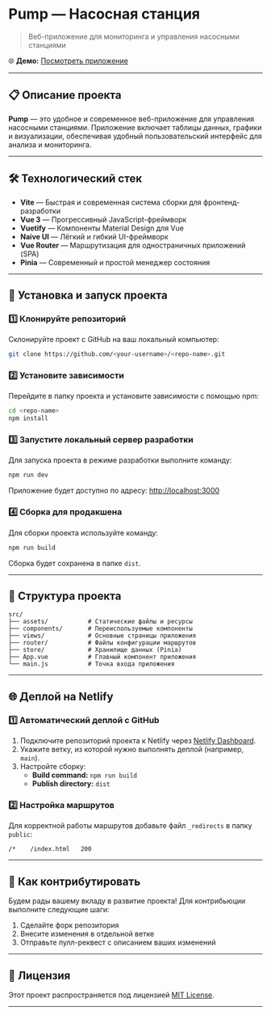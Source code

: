 
# **Pump — Насосная станция**
> Веб-приложение для мониторинга и управления насосными станциями

🌐 **Демо:** [Посмотреть приложение](https://pump-chart-table-rsu.netlify.app/menu)

---

## 📋 **Описание проекта**
**Pump** — это удобное и современное веб-приложение для управления насосными станциями. Приложение включает таблицы данных, графики и визуализации, обеспечивая удобный пользовательский интерфейс для анализа и мониторинга.

---

## 🛠️ **Технологический стек**

- **Vite** — Быстрая и современная система сборки для фронтенд-разработки
- **Vue 3** — Прогрессивный JavaScript-фреймворк
- **Vuetify** — Компоненты Material Design для Vue
- **Naive UI** — Лёгкий и гибкий UI-фреймворк
- **Vue Router** — Маршрутизация для одностраничных приложений (SPA)
- **Pinia** — Современный и простой менеджер состояния

---

## 🚀 **Установка и запуск проекта**

### 1️⃣ **Клонируйте репозиторий**
Склонируйте проект с GitHub на ваш локальный компьютер:
```bash
git clone https://github.com/<your-username>/<repo-name>.git
```

### 2️⃣ **Установите зависимости**
Перейдите в папку проекта и установите зависимости с помощью npm:
```bash
cd <repo-name>
npm install
```

### 3️⃣ **Запустите локальный сервер разработки**
Для запуска проекта в режиме разработки выполните команду:
```bash
npm run dev
```
Приложение будет доступно по адресу: [http://localhost:3000](http://localhost:3000)

### 4️⃣ **Сборка для продакшена**
Для сборки проекта используйте команду:
```bash
npm run build
```
Сборка будет сохранена в папке `dist`.

---

## 📂 **Структура проекта**

```
src/
├── assets/           # Статические файлы и ресурсы
├── components/       # Переиспользуемые компоненты
├── views/            # Основные страницы приложения
├── router/           # Файлы конфигурации маршрутов
├── store/            # Хранилище данных (Pinia)
├── App.vue           # Главный компонент приложения
└── main.js           # Точка входа приложения
```

---

## 🌐 **Деплой на Netlify**

### 1️⃣ **Автоматический деплой с GitHub**
1. Подключите репозиторий проекта к Netlify через [Netlify Dashboard](https://www.netlify.com/).
2. Укажите ветку, из которой нужно выполнять деплой (например, `main`).
3. Настройте сборку:
   - **Build command:** `npm run build`
   - **Publish directory:** `dist`

### 2️⃣ **Настройка маршрутов**
Для корректной работы маршрутов добавьте файл `_redirects` в папку `public`:
```
/*    /index.html   200
```

---

## 🤝 **Как контрибутировать**
Будем рады вашему вкладу в развитие проекта! Для контрибьюции выполните следующие шаги:
1. Сделайте форк репозитория
2. Внесите изменения в отдельной ветке
3. Отправьте пулл-реквест с описанием ваших изменений

---

## 📄 **Лицензия**
Этот проект распространяется под лицензией [MIT License](LICENSE).

---
